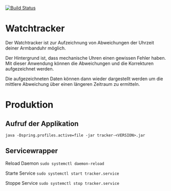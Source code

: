 [![Build Status](https://travis-ci.org/jdufner/watchtracker.svg?branch=master)](https://travis-ci.org/jdufner/watchtracker)

# Watchtracker

Der Watchtracker ist zur Aufzeichnung von Abweichungen der Uhrzeit deiner Armbanduhr möglich.

Der Hintergrund ist, dass mechanische Uhren einen gewissen Fehler haben. Mit dieser Anwendung
können die Abweichungen und die Korrekturen aufgezeichnet werden.

Die aufgezeichneten Daten können dann wieder dargestellt werden um die mittlere Abweichung über 
einen längeren Zeitraum zu ermitteln.

# Produktion

## Aufruf der Applikation

`java -Dspring.profiles.active=file -jar tracker-<VERSION>.jar`

## Servicewrapper

Reload Daemon
`sudo systemctl daemon-reload`

Starte Service
`sudo systemctl start tracker.service`

Stoppe Service
`sudo systemctl stop tracker.service`
